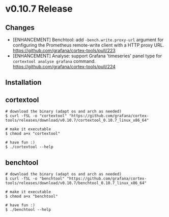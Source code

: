# v0.10.7 Release

## Changes

- [ENHANCEMENT] Benchtool: add `-bench.write.proxy-url` argument for configuring the Prometheus remote-write client with a HTTP proxy URL. https://github.com/grafana/cortex-tools/pull/223
- [ENHANCEMENT] Analyse: support Grafana 'timeseries' panel type for `cortextool analyse grafana` command. https://github.com/grafana/cortex-tools/pull/224

## Installation

## cortextool

```console
# download the binary (adapt os and arch as needed)
$ curl -fSL -o "cortextool" "https://github.com/grafana/cortex-tools/releases/download/v0.10.7/cortextool_0.10.7_linux_x86_64"

# make it executable
$ chmod a+x "cortextool"

# have fun :)
$ ./cortextool --help
```

## benchtool

```console
# download the binary (adapt os and arch as needed)
$ curl -fSL -o "benchtool" "https://github.com/grafana/cortex-tools/releases/download/v0.10.7/benchtool_0.10.7_linux_x86_64"

# make it executable
$ chmod a+x "benchtool"

# have fun :)
$ ./benchtool --help
```
